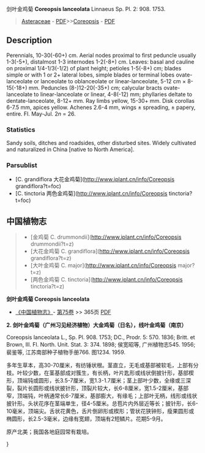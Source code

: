 剑叶金鸡菊 **Coreopsis lanceolata** Linnaeus Sp. Pl. 2: 908. 1753.

> [Asteraceae](http://www.iplant.cn/info/Asteraceae?t=foc) - [PDF](http://www.iplant.cn/foc/pdf/Asteraceae.pdf)>>[Coreopsis](http://www.iplant.cn/info/Coreopsis?t=foc) - [PDF](http://www.iplant.cn/foc/pdf/Coreopsis.pdf)

## Description

Perennials, 10-30(-60+) cm. Aerial nodes proximal to first peduncle usually 1-3(-5+), distalmost 1-3 internodes 1-2(-8+) cm. Leaves: basal and cauline on proximal 1/4-1/3(-1/2) of plant height; petioles 1-5(-8+) cm; blades simple or with 1 or 2+ lateral lobes, simple blades or terminal lobes ovate-lanceolate or lanceolate to oblanceolate or linear-lanceolate, 5-12 cm × 8-15(-18+) mm. Peduncles (8-)12-20(-35+) cm; calycular bracts ovate-lanceolate to linear-lanceolate or linear, 4-8(-12) mm; phyllaries deltate to dentate-lanceolate, 8-12+ mm. Ray limbs yellow, 15-30+ mm. Disk corollas 6-7.5 mm, apices yellow. Achenes 2.6-4 mm, wings ± spreading, ± papery, entire. Fl. May-Jul. 2*n* = 26.

### Statistics
Sandy soils, ditches and roadsides, other disturbed sites. Widely cultivated and naturalized in China [native to North America].



### Parsublist

* [C.  grandiflora  大花金鸡菊](http://www.iplant.cn/info/Coreopsis grandiflora?t=foc)
* [C.  tinctoria  两色金鸡菊](http://www.iplant.cn/info/Coreopsis tinctoria?t=foc)


## 中国植物志

> * [金鸡菊  C.  drummondii](http://www.iplant.cn/info/Coreopsis drummondii?t=z)
> * [大花金鸡菊  C.  grandiflora](http://www.iplant.cn/info/Coreopsis grandiflora?t=z)
> * [大叶金鸡菊  C.  major](http://www.iplant.cn/info/Coreopsis major?t=z)
> * [两色金鸡菊  C.  tinctoria](http://www.iplant.cn/info/Coreopsis tinctoria?t=z)


**剑叶金鸡菊 Coreopsis lanceolata**

* [《中国植物志》](http://www.iplant.cn/frps)- [第75卷](http://www.iplant.cn/frps/vol/75) >> 365页 [PDF](http://www.iplant.cn/frps/pdf/75/365.PDF)


**2. 剑叶金鸡菊（广州习见经济植物）大金鸡菊（日名），线叶金鸡菊（南京）**

Coreopsis lanceolata L., Sp. Pl. 908. 1753; DC., Prodr. 5: 570. 1836; Britt. et Brown, Ill. Fl. North. Unit. Stat. 3: 374. 1898; 侯宽昭等, 广州植物志545. 1956; 裴鉴等, 江苏南部种子植物手册766. 图1234. 1959.

多年生草本，高30-70厘米，有纺锤状根。茎直立，无毛或基部被软毛，上部有分枝。叶较少数，在茎基部成对簇生，有长柄，叶片匙形或线状倒披针形，基部楔形，顶端钝或圆形，长3.5-7厘米，宽1.3-1.7厘米；茎上部叶少数，全缘或三深裂，裂片长圆形或线状披针形，顶裂片较大，长6-8厘米，宽1.5-2厘米，基部窄，顶端钝，叶柄通常长6-7厘米，基部膨大，有缘毛；上部叶无柄，线形或线状披针形。头状花序在茎端单生，径4-5厘米。总苞片内外层近等长；披针形，长6-10毫米，顶端尖。舌状花黄色，舌片倒卵形或楔形；管状花狭钟形，瘦果圆形或椭圆形，长2.5-3毫米，边缘有宽翅，顶端有2短鳞片。花期5-9月。

原产北美；我国各地庭园常有栽培。



}